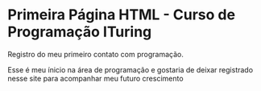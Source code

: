 <html>
    <head>
    <title>Curso de Programação Ituring</title>
    </head>

<body>
    <h1>Primeira Página HTML - Curso de Programação ITuring </h1>
     <p> Registro do meu primeiro contato com programação.</p>
     <p> Esse é meu ínicio na área de programação e gostaria de deixar registrado nesse site para acompanhar meu futuro crescimento <p>
<body>